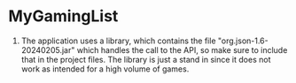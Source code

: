 # MyGamingList

1. The application uses a library, which contains the file "org.json-1.6-20240205.jar" which handles the call to the API, so make sure to include that in the project files. The library is just a stand in since it does not work as intended for a high volume of games.
